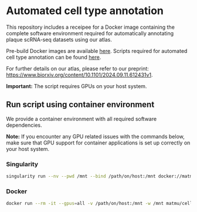 # Automated cell type annotation

This repository includes a receipee for a Docker image containing the complete software environment required for automatically annotating plaque scRNA-seq datasets using our atlas. 

Pre-build Docker images are available [here](https://hub.docker.com/repository/docker/matmu/cell_type_annotation). Scripts required for automated cell type annotation can be found [here](https://github.com/kotr98/plaque-atlas-mapping).

For further details on our atlas, please refer to our preprint: https://www.biorxiv.org/content/10.1101/2024.09.11.612431v1⁠. 

**Important:** The script requires GPUs on your host system.


## Run script using container environment

We provide a container environment with all required software dependencies.

**Note:** If you encounter any GPU related issues with the commands below, make sure that GPU support for container applications is set up correctly on your host system.


### Singularity

```bash
singularity run --nv --pwd /mnt --bind /path/on/host:/mnt docker://matmu/cell_type_annotation:latest bash
```

### Docker

```bash
docker run --rm -it --gpus=all -v /path/on/host:/mnt -w /mnt matmu/cell_type_annotation:latest
```


